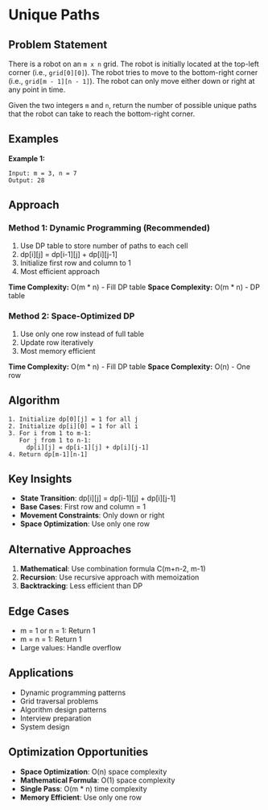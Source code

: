 # Unique Paths

## Problem Statement

There is a robot on an `m x n` grid. The robot is initially located at the top-left corner (i.e., `grid[0][0]`). The robot tries to move to the bottom-right corner (i.e., `grid[m - 1][n - 1]`). The robot can only move either down or right at any point in time.

Given the two integers `m` and `n`, return the number of possible unique paths that the robot can take to reach the bottom-right corner.

## Examples

**Example 1:**
```
Input: m = 3, n = 7
Output: 28
```

## Approach

### Method 1: Dynamic Programming (Recommended)
1. Use DP table to store number of paths to each cell
2. dp[i][j] = dp[i-1][j] + dp[i][j-1]
3. Initialize first row and column to 1
4. Most efficient approach

**Time Complexity:** O(m * n) - Fill DP table
**Space Complexity:** O(m * n) - DP table

### Method 2: Space-Optimized DP
1. Use only one row instead of full table
2. Update row iteratively
3. Most memory efficient

**Time Complexity:** O(m * n) - Fill DP table
**Space Complexity:** O(n) - One row

## Algorithm

```
1. Initialize dp[0][j] = 1 for all j
2. Initialize dp[i][0] = 1 for all i
3. For i from 1 to m-1:
   For j from 1 to n-1:
     dp[i][j] = dp[i-1][j] + dp[i][j-1]
4. Return dp[m-1][n-1]
```

## Key Insights

- **State Transition**: dp[i][j] = dp[i-1][j] + dp[i][j-1]
- **Base Cases**: First row and column = 1
- **Movement Constraints**: Only down or right
- **Space Optimization**: Use only one row

## Alternative Approaches

1. **Mathematical**: Use combination formula C(m+n-2, m-1)
2. **Recursion**: Use recursive approach with memoization
3. **Backtracking**: Less efficient than DP

## Edge Cases

- m = 1 or n = 1: Return 1
- m = n = 1: Return 1
- Large values: Handle overflow

## Applications

- Dynamic programming patterns
- Grid traversal problems
- Algorithm design patterns
- Interview preparation
- System design

## Optimization Opportunities

- **Space Optimization**: O(n) space complexity
- **Mathematical Formula**: O(1) space complexity
- **Single Pass**: O(m * n) time complexity
- **Memory Efficient**: Use only one row
